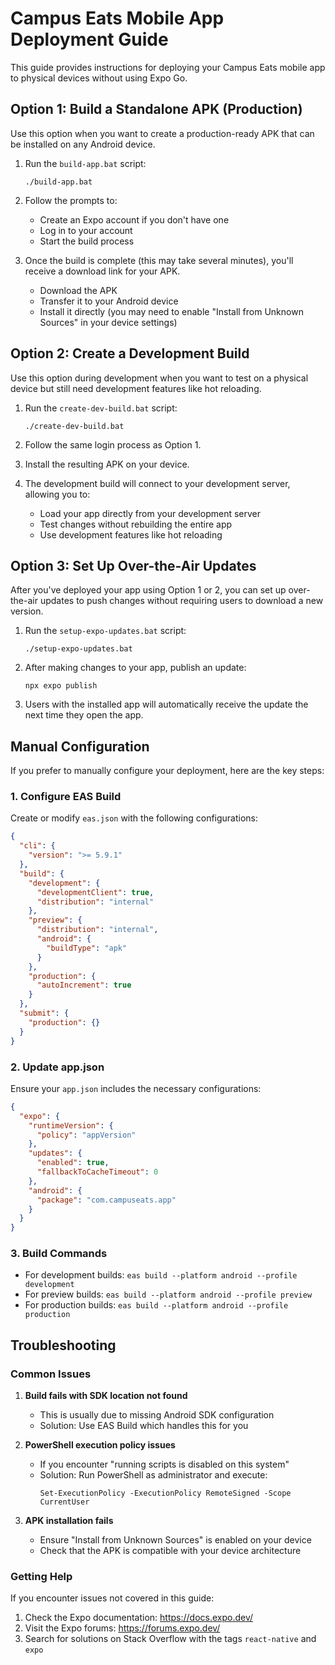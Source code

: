 # Campus Eats Mobile App Deployment Guide

This guide provides instructions for deploying your Campus Eats mobile app to physical devices without using Expo Go.

## Option 1: Build a Standalone APK (Production)

Use this option when you want to create a production-ready APK that can be installed on any Android device.

1. Run the `build-app.bat` script:
   ```
   ./build-app.bat
   ```

2. Follow the prompts to:
   - Create an Expo account if you don't have one
   - Log in to your account
   - Start the build process

3. Once the build is complete (this may take several minutes), you'll receive a download link for your APK.
   - Download the APK
   - Transfer it to your Android device
   - Install it directly (you may need to enable "Install from Unknown Sources" in your device settings)

## Option 2: Create a Development Build

Use this option during development when you want to test on a physical device but still need development features like hot reloading.

1. Run the `create-dev-build.bat` script:
   ```
   ./create-dev-build.bat
   ```

2. Follow the same login process as Option 1.

3. Install the resulting APK on your device.

4. The development build will connect to your development server, allowing you to:
   - Load your app directly from your development server
   - Test changes without rebuilding the entire app
   - Use development features like hot reloading

## Option 3: Set Up Over-the-Air Updates

After you've deployed your app using Option 1 or 2, you can set up over-the-air updates to push changes without requiring users to download a new version.

1. Run the `setup-expo-updates.bat` script:
   ```
   ./setup-expo-updates.bat
   ```

2. After making changes to your app, publish an update:
   ```
   npx expo publish
   ```

3. Users with the installed app will automatically receive the update the next time they open the app.

## Manual Configuration

If you prefer to manually configure your deployment, here are the key steps:

### 1. Configure EAS Build

Create or modify `eas.json` with the following configurations:

```json
{
  "cli": {
    "version": ">= 5.9.1"
  },
  "build": {
    "development": {
      "developmentClient": true,
      "distribution": "internal"
    },
    "preview": {
      "distribution": "internal",
      "android": {
        "buildType": "apk"
      }
    },
    "production": {
      "autoIncrement": true
    }
  },
  "submit": {
    "production": {}
  }
}
```

### 2. Update app.json

Ensure your `app.json` includes the necessary configurations:

```json
{
  "expo": {
    "runtimeVersion": {
      "policy": "appVersion"
    },
    "updates": {
      "enabled": true,
      "fallbackToCacheTimeout": 0
    },
    "android": {
      "package": "com.campuseats.app"
    }
  }
}
```

### 3. Build Commands

- For development builds: `eas build --platform android --profile development`
- For preview builds: `eas build --platform android --profile preview`
- For production builds: `eas build --platform android --profile production`

## Troubleshooting

### Common Issues

1. **Build fails with SDK location not found**
   - This is usually due to missing Android SDK configuration
   - Solution: Use EAS Build which handles this for you

2. **PowerShell execution policy issues**
   - If you encounter "running scripts is disabled on this system"
   - Solution: Run PowerShell as administrator and execute:
     ```
     Set-ExecutionPolicy -ExecutionPolicy RemoteSigned -Scope CurrentUser
     ```

3. **APK installation fails**
   - Ensure "Install from Unknown Sources" is enabled on your device
   - Check that the APK is compatible with your device architecture

### Getting Help

If you encounter issues not covered in this guide:

1. Check the Expo documentation: https://docs.expo.dev/
2. Visit the Expo forums: https://forums.expo.dev/
3. Search for solutions on Stack Overflow with the tags `react-native` and `expo`
